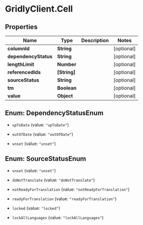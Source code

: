 # GridlyClient.Cell

## Properties

Name | Type | Description | Notes
------------ | ------------- | ------------- | -------------
**columnId** | **String** |  | [optional] 
**dependencyStatus** | **String** |  | [optional] 
**lengthLimit** | **Number** |  | [optional] 
**referencedIds** | **[String]** |  | [optional] 
**sourceStatus** | **String** |  | [optional] 
**tm** | **Boolean** |  | [optional] 
**value** | **Object** |  | [optional] 



## Enum: DependencyStatusEnum


* `upToDate` (value: `"upToDate"`)

* `outOfDate` (value: `"outOfDate"`)

* `unset` (value: `"unset"`)





## Enum: SourceStatusEnum


* `unset` (value: `"unset"`)

* `doNotTranslate` (value: `"doNotTranslate"`)

* `notReadyForTranslation` (value: `"notReadyForTranslation"`)

* `readyForTranslation` (value: `"readyForTranslation"`)

* `locked` (value: `"locked"`)

* `lockAllLanguages` (value: `"lockAllLanguages"`)




